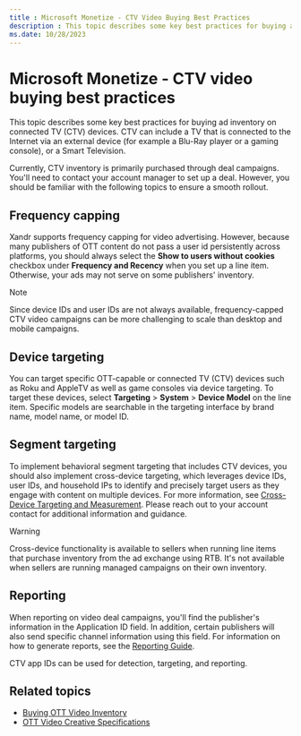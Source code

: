 ```yaml
---
title : Microsoft Monetize - CTV Video Buying Best Practices
description : This topic describes some key best practices for buying ad inventory on connected TV (CTV) devices.
ms.date: 10/28/2023
---
```



# Microsoft Monetize - CTV video buying best practices

This topic describes some key best practices for buying ad inventory on
connected TV (CTV) devices. CTV can include a TV that is connected to
the Internet via an external device (for example a Blu-Ray player or a
gaming console), or a Smart Television.

Currently, CTV inventory is primarily purchased through deal campaigns.
You'll need to contact your account manager to set up a deal. However,
you should be familiar with the following topics to ensure a smooth
rollout.

## Frequency capping

Xandr supports frequency capping for video
advertising. However, because many publishers of OTT content do not pass
a user id persistently across platforms, you should always select the
**Show to users without cookies** checkbox under
**Frequency and Recency** when you set up
a line item. Otherwise, your ads may not serve on some publishers'
inventory. 

> [!NOTE]
> Since device IDs and user IDs are not always available, frequency-capped CTV video campaigns can be more challenging to scale than desktop and mobile campaigns.

## Device targeting

You can target specific OTT-capable or connected TV (CTV) devices such
as Roku and AppleTV as well as game consoles via device targeting. To
target these devices, select
**Targeting**
 \>  **System**  \>
 **Device Model** on the line item.
Specific models are searchable in the targeting interface by brand name,
model name, or model ID.

## Segment targeting

To implement behavioral segment targeting that includes CTV devices, you
should also implement cross-device targeting, which leverages device
IDs, user IDs, and household IPs to identify and precisely target users
as they engage with content on multiple devices. For more information,
see [Cross-Device Targeting and Measurement](cross-device-targeting-and-measurement.md). Please reach out to your account contact for additional information and guidance.

> [!WARNING]
> Cross-device functionality is available to sellers when running line items that purchase inventory from the ad exchange using RTB. It's not available when sellers are running managed campaigns on their own inventory.

## Reporting

When reporting on video deal campaigns, you'll find the publisher's
information in the Application ID field. In addition, certain publishers
will also send specific channel information using this field. For
information on how to generate reports, see the [Reporting Guide](reporting-guide.md).

CTV app IDs can be used for detection, targeting, and reporting.

## Related topics

- [Buying OTT Video Inventory](buying-ott-video-inventory.md)
- [OTT Video Creative Specifications](ott-video-creative-specifications.md)